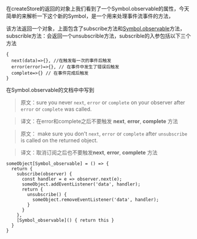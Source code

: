 在createStore的返回的对象上我们看到了一个Symbol.observable的属性，今天简单的来解析一下这个新的Symbol，是一个用来处理事件流事件的方法，

该方法返回一个对象，上面包含了subscribe方法和[Symbol.observable]方法，
subscrible方法：会返回一个unsubscrible方法，subscrible的入参包括以下三个方法
```
{
  next(data)=>{}, //在触发每一次的事件后触发
  error(error)=>{}, // 在事件中发生了错误后触发
  complete=>{} // 在事件完成后触发
}
```
在Symbol.observable的文档中中写到
> 原文：sure you never `next`, `error` or `complete` on your observer after `error` or `complete` was called.

> 译文：在error和complete之后不要触发 **next**, **error**, **complete** 方法

> 原文： make sure you don't `next`, `error` or `complete` after `unsubscribe` is called on the returned object.

> 译文：取消订阅之后也不要触发**next**, **error**, **complete** 方法

[Symbol.observable]:
当然这还是一个一个方法返回一个相同结构的函数；


```
someObject[Symbol_observable] = () => {
  return {
    subscribe(observer) {
      const handler = e => observer.next(e);
      someObject.addEventListener('data', handler);
      return {
        unsubscribe() {
          someObject.removeEventListener('data', handler);
        }
      }
    },
    [Symbol_observable]() { return this }
  }
}
```
